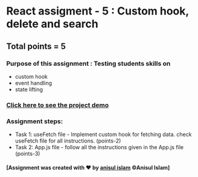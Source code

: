 # React assigment - 5 : Custom hook, delete and search

## Total points = 5

### Purpose of this assignment : Testing students skills on

- custom hook
- event handling
- state lifting

### [Click here to see the project demo](https://users-mgt-app-2.netlify.app/)

### Assignment steps:

- Task 1: useFetch file - Implement custom hook for fetching data. check useFetch file for all instructions. (points-2)
- Task 2: App.js file - follow all the instructions given in the App.js file (points-3)

#### [Assignment was created with &hearts; by [anisul islam](https://www.youtube.com/c/anisulislamrubel) &copy;Anisul Islam]
